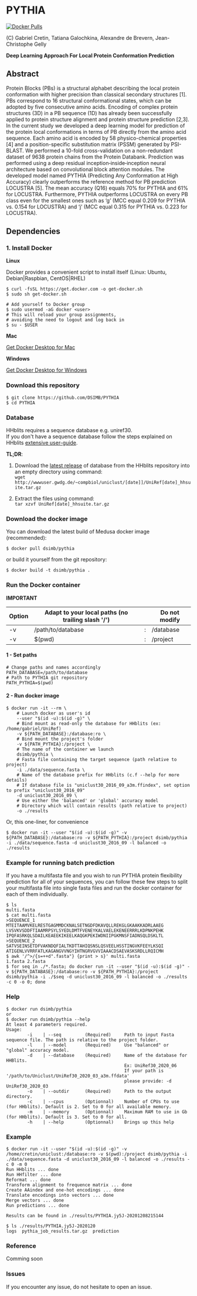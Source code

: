 # PYTHIA

[![Docker Pulls](https://img.shields.io/docker/pulls/dsimb/pythia.svg)](https://hub.docker.com/r/dsimb/pythia)

(C) Gabriel Cretin, Tatiana Galochkina, Alexandre de Brevern, Jean-Christophe Gelly

**Deep Learning Approach For Local Protein Conformation Prediction**


## Abstract

Protein Blocks (PBs) is a structural alphabet describing the local protein conformation with higher precision than classical secondary structures [1]. PBs correspond to 16 structural conformational states, which can be adopted by five consecutive amino acids. Encoding of complex protein structures (3D) in a PB sequence (1D) has already been successfully applied to protein structure alignment and protein structure prediction [2,3]. In the current study we developed a deep learning model for prediction of the protein local conformations in terms of PB directly from the amino acid sequence. Each amino acid is encoded by 58 physico-chemical properties [4] and a position-specific substitution matrix (PSSM) generated by PSI-BLAST. We performed a 10-fold cross-validation on a non-redundant dataset of 9638 protein chains from the Protein Databank. Prediction was performed using a deep residual inception‐inside‐inception neural architecture based on convolutional block attention modules. The developed model named PYTHIA (Predicting Any Conformation at High Accuracy) clearly outperforms the reference method for PB prediction LOCUSTRA [5]. The mean accuracy (Q16) equals 70% for PYTHIA and 61% for LOCUSTRA. Furthermore, PYTHIA outperforms LOCUSTRA on every PB class even for the smallest ones such as ‘g’ (MCC equal 0.209 for PYTHIA vs. 0.154 for LOCUSTRA) and ‘j’ (MCC equal 0.315 for PYTHIA vs. 0.223 for LOCUSTRA).

## Dependencies

### 1. Install Docker

**Linux**

Docker provides a convenient script to install itself (Linux: Ubuntu, Debian|Raspbian, CentOS|RHEL)
```term
$ curl -fsSL https://get.docker.com -o get-docker.sh
$ sudo sh get-docker.sh

# Add yourself to Docker group
$ sudo usermod -aG docker <user>
# This will reload your group assignments,
# avoiding the need to logout and log back in
$ su - $USER
```

**Mac**  

[Get Docker Desktop for Mac](https://docs.docker.com/docker-for-mac/install/)  

**Windows**  

[Get Docker Desktop for Windows](https://docs.docker.com/docker-for-windows/install/)  



### Download this repository  

```term
$ git clone https://github.com/DSIMB/PYTHIA
$ cd PYTHIA
```

### Database

HHblits requires a sequence database e.g. uniref30.  
If you don't have a sequence database follow the steps explained on HHblits [extensive user-guide](https://github.com/soedinglab/hh-suite/wiki#hh-suite-databases).  

**TL;DR**:  
1. Download the [latest release](http://wwwuser.gwdg.de/~compbiol/uniclust/current_release/) of database from the HHblits repository into an empty directory using command:  
`wget http://wwwuser.gwdg.de/~compbiol/uniclust/[date]]/UniRef[date]_hhsuite.tar.gz`

2. Extract the files using command:  
`tar xzvf UniRef[date]_hhsuite.tar.gz`


### Download the docker image  

You can download the latest build of Medusa docker image (recommended):  

```
$ docker pull dsimb/pythia
```

or build it yourself from the git repository:  

```
$ docker build -t dsimb/pythia .
```

### Run the Docker container  
  
**IMPORTANT**  
  
| Option | Adapt to your local paths (no trailing slash '/') |   | Do not modify |
|--------|---------------------------------------------------|---|---------------|
| -v     | /path/to/database                                 | : | /database     |
| -v     | $(pwd)                                            | : | /project      |


#### 1 - Set paths
```term
# Change paths and names accordingly
PATH_DATABASE=/path/to/database
# Path to PYTHIA git repository
PATH_PYTHIA=$(pwd)  
```

#### 2 - Run docker image  
```
$ docker run -it --rm \
    # Launch docker as user's id
    --user "$(id -u):$(id -g)" \  
    # Bind mount as read-only the database for HHblits (ex: /home/gabriel/UniRef)
    -v ${PATH_DATABASE}:/database:ro \  
    # Bind mount the project's folder
    -v ${PATH_PYTHIA}:/project \  
    # The name of the container we launch
    dsimb/pythia \  
    # Fasta file containing the target sequence (path relative to project)
    -i ./data/sequence.fasta \  
    # Name of the database prefix for HHblits (c.f --help for more details)
    # If database file is "uniclust30_2016_09_a3m.ffindex", set option to prefix "uniclust30_2016_09"
    -d uniclust30_2016_09 \
    # Use either the 'balanced' or 'global' accuracy model
    # Directory which will contain results (path relative to project)
    -o ./results  
```
Or, this one-liner, for convenience
```term
$ docker run -it --user "$(id -u):$(id -g)" -v ${PATH_DATABASE}:/database:ro -v ${PATH_PYTHIA}:/project dsimb/pythia -i ./data/sequence.fasta -d uniclust30_2016_09 -l balanced -o ./results
```

### Example for running batch prediction  

If you have a multifasta file and you wish to run PYTHIA protein flexibility prediction for all of your sequences,
you can follow these few steps to split your multifasta file into single fasta files and run the docker container
for each of them individually.  

```term
$ ls
multi.fasta
$ cat multi.fasta
>SEQUENCE_1
MTEITAAMVKELRESTGAGMMDCKNALSETNGDFDKAVQLLREKGLGKAAKKADRLAAEG
LVSVKVSDDFTIAAMRPSYLSYEDLDMTFVENEYKALVAELEKENEERRRLKDPNKPEHK
IPQFASRKQLSDAILKEAEEKIKEELKAQGKPEKIWDNIIPGKMNSFIADNSQLDSKLTL
>SEQUENCE_2
SATVSEINSETDFVAKNDQFIALTKDTTAHIQSNSLQSVEELHSSTINGVKFEEYLKSQI
ATIGENLVVRRFATLKAGANGVVNGYIHTNGRVGVVIAAACDSAEVASKSRDLLRQICMH
$ awk '/^>/{s=++d".fasta"} {print > s}' multi.fasta
1.fasta 2.fasta
$ for seq in ./*.fasta; do docker run -it --user "$(id -u):$(id -g)" -v ${PATH_DATABASE}:/database:ro -v ${PATH_PYTHIA}:/project dsimb/pythia -i ./$seq -d uniclust30_2016_09 -l balanced -o ./results -c 0 -o 0; done
```


### Help

```term
$ docker run dsimb/pythia
or
$ docker run dsimb/pythia --help
At least 4 parameters required.
Usage:
        -i    | --seq         (Required)     Path to input Fasta sequence file. The path is relative to the project folder.
        -l    | --model       (Required)     Use "balanced" or "global" accuracy model.
        -d    | --database    (Required)     Name of the database for HHBlits.
                                             Ex: UniRef30_2020_06
                                             If your path is '/path/to/Uniclust/UniRef30_2020_03_a3m.ffdata'
                                             please provide: -d UniRef30_2020_03
        -o    | --outdir      (Required)     Path to the output directory.
        -c    | --cpus        (Optionnal)    Number of CPUs to use (for HHblits). Default is 2. Set to 0 for all available memory.
        -m    | --memory      (Optionnal)    Maximum RAM to use in Gb (for HHblits). Default is 3. Set to 0 for all.
        -h    | --help        (Optionnal)    Brings up this help
```

### Example

```term
$ docker run -it --user "$(id -u):$(id -g)" -v /home/cretin/uniclust:/database:ro -v $(pwd):/project dsimb/pythia -i ./data/sequence.fasta -d uniclust30_2016_09 -l balanced -o ./results -c 0 -m 0
Run HHblits ... done
Run HHfilter ... done
Reformat ... done
Transform alignment to frequence matrix ... done
Create AAindex and one-hot encodings ... done
Translate encodings into vectors ... done
Merge vectors ... done
Run predictions ... done

Results can be found in ./results/PYTHIA.jy5J-20201208215144

$ ls ./results/PYTHIA.jy5J-2020120
logs  pythia_job_results.tar.gz  prediction
```

### Reference  

Comming soon

### Issues  

If you encounter any issue, do not hesitate to open an issue.  

